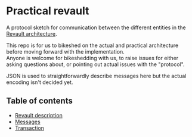 # Practical revault

A protocol sketch for communication between the different entities in the [Revault
architecture](revault.pdf).


This repo is for us to bikeshed on the actual and practical architecture before
moving forward with the implementation.  
Anyone is welcome for bikeshedding with us, to raise issues for either asking questions
about, or pointing out actual issues with the "protocol".


JSON is used to straightforwardly describe messages here but the actual encoding
isn't decided yet.



## Table of contents

- [Revault description](revault.pdf)
- [Messages](messages.md)
- [Transaction](transactions.md)
